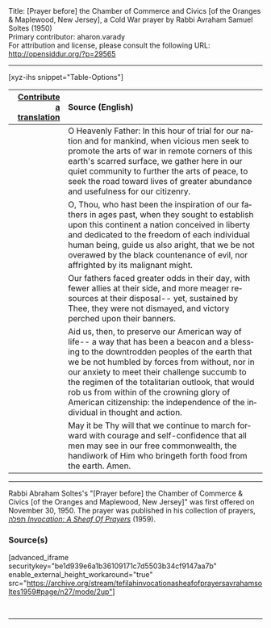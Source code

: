 <html>
<head></head>
<body>
Title: [Prayer before] the Chamber of Commerce and Civics [of the Oranges & Maplewood, New Jersey], a Cold War prayer by Rabbi Avraham Samuel Soltes (1950)<br />
Primary contributor: aharon.varady<br />
For attribution and license, please consult the following URL: <a href="http://opensiddur.org/?p=29565">http://opensiddur.org/?p=29565</a>
<p />
<hr />

[xyz-ihs snippet="Table-Options"]<table style="margin-left: auto; margin-right: auto;" class="draggable">
<thead><tr><th id="x" style="text-align: right;"><a href="/contributing/upload/">Contribute a translation</a></th><th style="text-align: left;">Source (English)</th></tr></thead>
<tbody>
<tr><td style="vertical-align:top;">
<div class="liturgy" lang="he">

</span></div></td>
 
<td style="vertical-align:top;">
<div class="english" lang="en">
O Heavenly Father:
In this hour of trial
for our nation
and for mankind,
when vicious men
seek to promote the arts of war
in remote corners
of this earth's scarred surface,
we gather here
in our quiet community
to further the arts of peace,
to seek the road
toward lives of greater abundance
and usefulness
for our citizenry.
</div></td></tr>


<tr><td style="vertical-align:top;">
<div class="liturgy" lang="he">

</span></div></td>
 
<td style="vertical-align:top;">
<div class="english" lang="en">
O, Thou,
who hast been the inspiration of our fathers
in ages past,
when they sought to establish
upon this continent
a nation
conceived in liberty
and dedicated
to the freedom of each individual human being,
guide us
also
aright,
that we be not overawed
by the black countenance of evil,
nor affrighted
by its malignant might.
</div></td></tr>


<tr><td style="vertical-align:top;">
<div class="liturgy" lang="he">

</span></div></td>
 
<td style="vertical-align:top;">
<div class="english" lang="en">
Our fathers faced greater odds
in their day,
with fewer allies 
at their side,
and more meager resources
at their disposal--
yet,
sustained by Thee,
they were not dismayed,
and victory
perched upon their banners.
</div></td></tr>


<tr><td style="vertical-align:top;">
<div class="liturgy" lang="he">

</span></div></td>
 
<td style="vertical-align:top;">
<div class="english" lang="en">
Aid us,
then,
to preserve our American way of life--
a way
that has been a beacon
and a blessing
to the downtrodden peoples of the earth
that we be not humbled
by forces from without,
nor
in our anxiety to meet their challenge
succumb
to the regimen of the totalitarian outlook,
that would rob us
from within
of the crowning glory of American citizenship:
the independence of the individual
in thought and action.
</div></td></tr>


<tr><td style="vertical-align:top;">
<div class="liturgy" lang="he">

</span></div></td>
 
<td style="vertical-align:top;">
<div class="english" lang="en">
May it be Thy will
that we continue
to march forward
with courage
and self-confidence
that all men may see
in our free commonwealth,
the handiwork
of Him
who bringeth forth
food
from the earth.
Amen.
</div></td></tr>
</tbody></table>

<hr />

Rabbi Abraham Soltes's "[Prayer before] the Chamber of Commerce &amp; Civics [of the Oranges and Maplewood, New Jersey]" was first offered on November 30, 1950. The prayer was published in his collection of prayers, <a href="http://opensiddur.org/?p=27974">תפלה <em>Invocation: A Sheaf Of Prayers</em></a> (1959).

<h3>Source(s)</h3>

[advanced_iframe securitykey="be1d939e6a1b36109171c7d5503b34cf9147aa7b" enable_external_height_workaround="true" src="https://archive.org/stream/tefilahinvocationasheafofprayersavrahamsoltes1959#page/n27/mode/2up"]

&nbsp;

<hr />

&nbsp;
</body>
</html>
